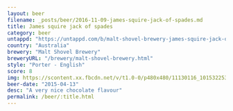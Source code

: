 ```yaml
---
layout: beer
filename: _posts/beer/2016-11-09-james-squire-jack-of-spades.md
title: James squire jack of spades
category: beer
untappd: "https://untappd.com/b/malt-shovel-brewery-james-squire-jack-of-spades-porter/79887"
country: "Australia"
brewery: "Malt Shovel Brewery"
breweryURL: "/brewery/malt-shovel-brewery.html"
style: "Porter - English"
score: 8
img: https://scontent.xx.fbcdn.net/v/t1.0-0/p480x480/11130116_10153225365978745_2851210165116478542_n.jpg?_nc_cat=0&oh=9cd7c84e1bf643242a301cf4fa39efef&oe=5BC35398
beer-date: "2015-04-13"
desc: "A very nice chocolate flavour"
permalink: /beer/:title.html
---
```

